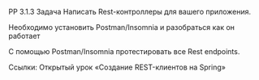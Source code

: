 PP 3.1.3 Задача
Написать Rest-контроллеры для вашего приложения.

Необходимо установить Postman/Insomnia и разобраться как он работает

С помощью Postman/Insomnia протестировать все Rest endpoints.

Ссылки:
Открытый урок «Создание REST-клиентов на Spring» 
